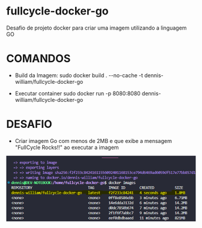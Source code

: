 # fullcycle-docker-go

Desafio de projeto docker para criar uma imagem utilizando a linguagem GO

# COMANDOS

- Build da Imagem:
sudo docker build . --no-cache -t dennis-william/fullcycle-docker-go

- Executar container
sudo docker run -p 8080:8080 dennis-william/fullcycle-docker-go

# DESAFIO

- Criar imagem Go com menos de 2MB e que exibe a mensagem "FullCycle Rocks!!" ao executar a imagem

![Imagem com menos de 2MB](docker_go.png)
